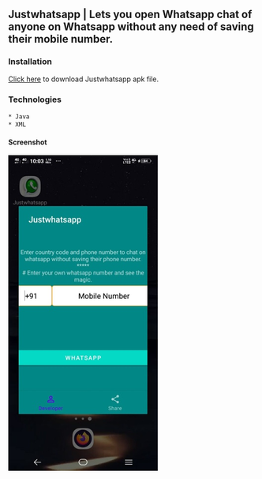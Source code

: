 ## Justwhatsapp | Lets you open Whatsapp chat of anyone on Whatsapp without any need of saving their mobile number.

### Installation
<a href="https://github.com/ajayg51/Justwhatsapp/blob/master/app/install/Justwhatsapp.apk?raw=true">Click here</a> to download Justwhatsapp apk file.

### Technologies
```
* Java
* XML
```
#### Screenshot
![img](./images/Justwhatsapp.jpg "Screenshot")<br><br>
